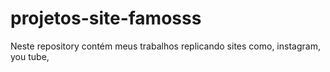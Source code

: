 # projetos-site-famosss
 Neste repository contém meus trabalhos replicando sites como, instagram, you tube,
